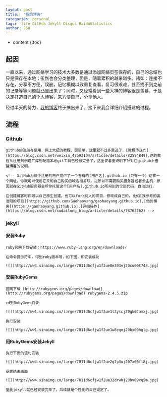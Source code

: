 ```yaml
---
layout: post
title:  "我的博客"
categories: personal
tags:  life GitHub Jekyll Disqus BaiduStatistics
author: FSH
---
```


* content
{:toc}

## 起因

一直以来，通过网络学习的技术大多数是通过添加网络页签保存的，自己的总结也只是保存在本地；虽然也会分类整理，但是，随着累积的越来越多。诸如：连接不存在，分享不方便，误删，记忆模糊以致重复查看，复习很艰难，甚至找不到之前的记录等等问题就凸显出来了；同时，又经常看到一些大神的博客很是羡慕，于是决定打造自己的个人博客，来方便自己，分享他人。

经过半天的努力，[我的博客](http://fanshaohua.top)终于搞出来了，接下来我会详细介绍搭建的过程。

## 流程

### Github

    github的注册与使用，网上大把的教程，很简单，这里就不过多赘述了，[教程传送门](https://blog.csdn.net/weixin_42693104/article/details/82584849),这的教程从注册到创建厂库到配置本地git工具已经很完善了，这里仅着重说明下针对在github上搭建博客的说明。

    <!-- GitHub为每个注册的用户提供了一个专有的[用户名].github.io（只有一个）这样一个网址，你就可以使用它来和自己购买的域名相关联。之所以不需要购买服务器或者云主机，原因就在GitHub服务器会帮你托管这个[用户名].github.io所用到的全部代码，自动运行。

    在创建博客时你可以自己原生创建，也可以fork别人的项目，修改成自己的，比如[我参考的高浩阳的项目](https://github.com/Gaohaoyang/gaohaoyang.github.io),[他的博客](https://gaohaoyang.github.io),[详细操作](https://blog.csdn.net/xudailong_blog/article/details/78762262) -->

### jekyll

#### 安装Ruby

    ruby官网下载安装：https://www.ruby-lang.org/en/downloads/

    在命令提示符中，得到ruby版本号，如下图，即安装成功

    ![](http://ww4.sinaimg.cn/large/7011d6cfjw1f2ue0e393vj20cu00t748.jpg)

#### 安装RubyGems

    官网下载 [http://rubygems.org/pages/download](http://rubygems.org/pages/download) rubygems-2.4.5.zip   

    cd到RubyGems目录   

    ![](http://ww1.sinaimg.cn/large/7011d6cfjw1f2ue1l2yscj20gk02amxj.jpg)

    执行安装   

    ![](http://ww1.sinaimg.cn/large/7011d6cfjw1f2ue1w8eqnj20bx00hglg.jpg)  

#### 用RubyGems安装Jekyll

    执行下面的语句安装   

    ![](http://ww4.sinaimg.cn/large/7011d6cfjw1f2ue2g2p3uj207x00ft8j.jpg)

    安装结束画面   

    ![](http://ww4.sinaimg.cn/large/7011d6cfjw1f2ue32drwhj20hv09xq5m.jpg)

    至此jekyll就已经安装完毕了，后续就是个性化的自己设定了。
